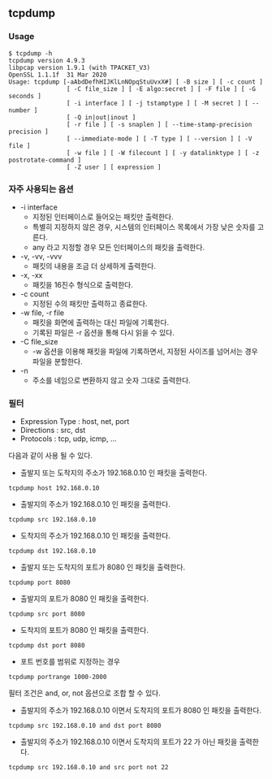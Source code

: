 ## tcpdump

### Usage

```
$ tcpdump -h
tcpdump version 4.9.3
libpcap version 1.9.1 (with TPACKET_V3)
OpenSSL 1.1.1f  31 Mar 2020
Usage: tcpdump [-aAbdDefhHIJKlLnNOpqStuUvxX#] [ -B size ] [ -c count ]
                [ -C file_size ] [ -E algo:secret ] [ -F file ] [ -G seconds ]
                [ -i interface ] [ -j tstamptype ] [ -M secret ] [ --number ]
                [ -Q in|out|inout ]
                [ -r file ] [ -s snaplen ] [ --time-stamp-precision precision ]
                [ --immediate-mode ] [ -T type ] [ --version ] [ -V file ]
                [ -w file ] [ -W filecount ] [ -y datalinktype ] [ -z postrotate-command ]
                [ -Z user ] [ expression ]
```

### 자주 사용되는 옵션

- -i interface
  - 지정된 인터페이스로 들어오는 패킷만 출력한다.
  - 특별히 지정하지 않은 경우, 시스템의 인터페이스 목록에서 가장 낮은 숫자를 고른다.
  - any 라고 지정할 경우 모든 인터페이스의 패킷을 출력한다.
- -v, -vv, -vvv
  - 패킷의 내용을 조금 더 상세하게 출력한다.
- -x, -xx
  - 패킷을 16진수 형식으로 출력한다.
- -c count
  - 지정된 수의 패킷만 출력하고 종료한다.
- -w file, -r file
  - 패킷을 화면에 출력하는 대신 파일에 기록한다.
  - 기록된 파일은 -r 옵션을 통해 다시 읽을 수 있다.
- -C file_size
  - -w 옵션을 이용해 패킷을 파일에 기록하면서, 지정된 사이즈를 넘어서는 경우 파일을 분할한다.
- -n
  - 주소를 네임으로 변환하지 않고 숫자 그대로 출력한다.

### 필터

- Expression Type : host, net, port
- Directions : src, dst
- Protocols : tcp, udp, icmp, ...

다음과 같이 사용 될 수 있다.
- 출발지 또는 도착지의 주소가 192.168.0.10 인 패킷을 출력한다.
```
tcpdump host 192.168.0.10
```
- 출발지의 주소가 192.168.0.10 인 패킷을 출력한다.
```
tcpdump src 192.168.0.10
```
- 도착지의 주소가 192.168.0.10 인 패킷을 출력한다.
```
tcpdump dst 192.168.0.10
```
- 출발지 또는 도착지의 포트가 8080 인 패킷을 출력한다.
```
tcpdump port 8080
```
- 출발지의 포트가 8080 인 패킷을 출력한다.
```
tcpdump src port 8080
```
- 도착지의 포트가 8080 인 패킷을 출력한다.
```
tcpdump dst port 8080
```
- 포트 번호를 범위로 지정하는 경우
```
tcpdump portrange 1000-2000
```

필터 조건은 and, or, not 옵션으로 조합 할 수 있다.
- 출발지의 주소가 192.168.0.10 이면서 도착지의 포트가 8080 인 패킷을 출력한다.
```
tcpdump src 192.168.0.10 and dst port 8080
```
- 출발지의 주소가 192.168.0.10 이면서 도착지의 포트가 22 가 아닌 패킷을 출력한다.
```
tcpdump src 192.168.0.10 and src port not 22
```
